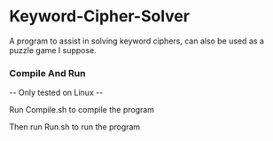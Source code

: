 # Keyword-Cipher-Solver
A program to assist in solving keyword ciphers, can also be used as a puzzle game I suppose.

### Compile And Run

-- Only tested on Linux --

Run Compile.sh to compile the program

Then run Run.sh to run the program